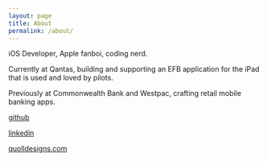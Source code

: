 ```yaml
---
layout: page
title: About
permalink: /about/
---
```


iOS Developer, Apple fanboi, coding nerd.

Currently at Qantas, building and supporting an EFB application for the iPad that is used and loved by pilots.

Previously at Commonwealth Bank and Westpac, crafting retail mobile banking apps.


[github](https://github.com/dobster)

[linkedin](https://www.linkedin.com/in/studobbie/)

[quolldesigns.com](https://quolldesigns.com)
